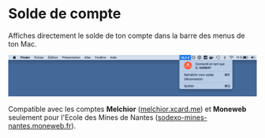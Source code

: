 # Solde de compte

Affiches directement le solde de ton compte dans la barre des menus de ton Mac.

![Copie d'écran](Resources/screenshot.png)

Compatible avec les comptes **Melchior** ([melchior.xcard.me](http://melchior.xcard.me/)) et **Moneweb** seulement pour l'Ecole des Mines de Nantes ([sodexo-mines-nantes.moneweb.fr](https://sodexo-mines-nantes.moneweb.fr/)).
